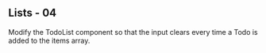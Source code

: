 ## Lists - 04

Modify the TodoList component so that the input clears every time a Todo is added to the items array.
